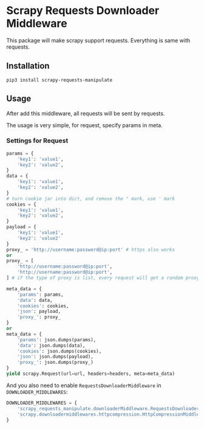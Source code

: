 # Scrapy Requests Downloader Middleware

This package will make scrapy support requests. Everything is same with requests.

## Installation

```shell script
pip3 install scrapy-requests-manipulate
```

## Usage

After add this middleware, all requests will be sent by requests.

The usage is very simple, for request, specify params in meta.


### Settings for Request

```python
params = {
    'key1': 'value1',
    'key2': 'value2',
}
data = {
    'key1': 'value1',
    'key2': 'value2',
}
# turn cookie jar into dict, and remove the " mark, use ' mark
cookies = {
    'key1': 'value1',
    'key2': 'value2',
}
payload = {
    'key1': 'value1',
    'key2': 'value2'
}
proxy_ = 'http://username:password@ip:port' # https also works
or 
proxy_ = [
    'http://username:password@ip:port',
    'http://username:password@ip:port',
] # if the type of proxy is list, every request will get a random proxy in the list

meta_data = {
    'params': params,
    'data': data,
    'cookies': cookies,
    'json': payload,
    'proxy_': proxy_
}
or 
meta_data = {
    'params': json.dumps(params),
    'data': json.dumps(data),
    'cookies': json.dumps(cookies),
    'json': json.dumps(payload),
    'proxy_': json.dumps(proxy_)
}
yield scrapy.Request(url=url, headers=headers, meta=meta_data)
```

And you also need to enable `RequestsDownloaderMiddleware` in `DOWNLOADER_MIDDLEWARES`:

```python
DOWNLOADER_MIDDLEWARES = {
    'scrapy_requests_manipulate.downloaderMiddleware.RequestsDownloaderMiddleware': 543,
    'scrapy.downloadermiddlewares.httpcompression.HttpCompressionMiddleware': None,
}
```
